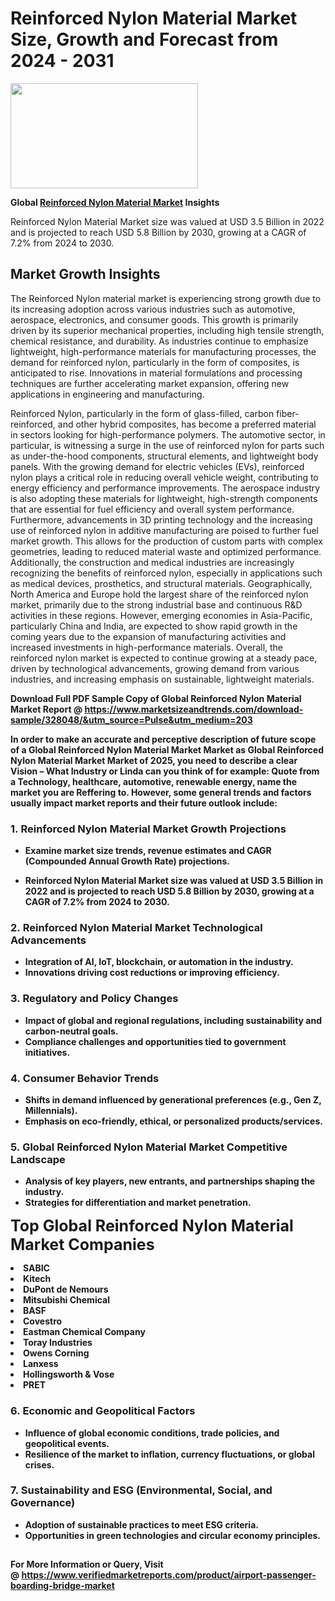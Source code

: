<H1>Reinforced Nylon Material Market Size, Growth and Forecast from 2024 - 2031</H1><img class="aligncenter size-medium wp-image-584254" src="https://thirdeyenews.in/wp-content/uploads/2024/09/Global-Market-Research-300x168.jpeg" alt="" width="300" height="168" /><p><strong>Global&nbsp;<a href="https://www.marketsizeandtrends.com/download-sample/328048/&amp;utm_source=Pulse&amp;utm_medium=203">Reinforced Nylon Material Market</a> Insights</strong></p><p>Reinforced Nylon Material Market size was valued at USD 3.5 Billion in 2022 and is projected to reach USD 5.8 Billion by 2030, growing at a CAGR of 7.2% from 2024 to 2030.</p><p><h2>Market Growth Insights</h2> <p>The Reinforced Nylon material market is experiencing strong growth due to its increasing adoption across various industries such as automotive, aerospace, electronics, and consumer goods. This growth is primarily driven by its superior mechanical properties, including high tensile strength, chemical resistance, and durability. As industries continue to emphasize lightweight, high-performance materials for manufacturing processes, the demand for reinforced nylon, particularly in the form of composites, is anticipated to rise. Innovations in material formulations and processing techniques are further accelerating market expansion, offering new applications in engineering and manufacturing.</p> <p><strong></strong></p> <p>Reinforced Nylon, particularly in the form of glass-filled, carbon fiber-reinforced, and other hybrid composites, has become a preferred material in sectors looking for high-performance polymers. The automotive sector, in particular, is witnessing a surge in the use of reinforced nylon for parts such as under-the-hood components, structural elements, and lightweight body panels. With the growing demand for electric vehicles (EVs), reinforced nylon plays a critical role in reducing overall vehicle weight, contributing to energy efficiency and performance improvements. The aerospace industry is also adopting these materials for lightweight, high-strength components that are essential for fuel efficiency and overall system performance. Furthermore, advancements in 3D printing technology and the increasing use of reinforced nylon in additive manufacturing are poised to further fuel market growth. This allows for the production of custom parts with complex geometries, leading to reduced material waste and optimized performance. Additionally, the construction and medical industries are increasingly recognizing the benefits of reinforced nylon, especially in applications such as medical devices, prosthetics, and structural materials. Geographically, North America and Europe hold the largest share of the reinforced nylon market, primarily due to the strong industrial base and continuous R&D activities in these regions. However, emerging economies in Asia-Pacific, particularly China and India, are expected to show rapid growth in the coming years due to the expansion of manufacturing activities and increased investments in high-performance materials. Overall, the reinforced nylon market is expected to continue growing at a steady pace, driven by technological advancements, growing demand from various industries, and increasing emphasis on sustainable, lightweight materials. <p><strong></p><p><span class=""><strong>Download Full PDF Sample Copy of Global Reinforced Nylon Material Market Report</strong> @ <a href="https://www.marketsizeandtrends.com/download-sample/328048/&amp;utm_source=Pulse&amp;utm_medium=203" target="_blank">https://www.marketsizeandtrends.com/download-sample/328048/&amp;utm_source=Pulse&amp;utm_medium=203</a></span></p><p>In order to make an accurate and perceptive description of future scope of a Global&nbsp;Reinforced Nylon Material Market Market as Global&nbsp;Reinforced Nylon Material Market Market of 2025, you need to describe a clear Vision &ndash; What Industry or Linda can you think of for example: Quote from a Technology, healthcare, automotive, renewable energy, name the market you are Reffering to. However, some general trends and factors usually impact market reports and their future outlook include:</p><h3>1.&nbsp;<strong>Reinforced Nylon Material Market Growth Projections</strong></h3><ul><li>Examine market size trends, revenue estimates and CAGR (Compounded Annual Growth Rate) projections.</li><li><p>Reinforced Nylon Material Market size was valued at USD 3.5 Billion in 2022 and is projected to reach USD 5.8 Billion by 2030, growing at a CAGR of 7.2% from 2024 to 2030.</p></li></ul><h3>2.&nbsp;<strong>Reinforced Nylon Material Market Technological Advancements</strong></h3><ul><li>Integration of AI, IoT, blockchain, or automation in the industry.</li><li>Innovations driving cost reductions or improving efficiency.</li></ul><h3>3.&nbsp;<strong>Regulatory and Policy Changes</strong></h3><ul><li>Impact of global and regional regulations, including sustainability and carbon-neutral goals.</li><li>Compliance challenges and opportunities tied to government initiatives.</li></ul><h3>4.&nbsp;<strong>Consumer Behavior Trends</strong></h3><ul><li>Shifts in demand influenced by generational preferences (e.g., Gen Z, Millennials).</li><li>Emphasis on eco-friendly, ethical, or personalized products/services.</li></ul><h3>5.&nbsp;<strong>Global Reinforced Nylon Material Market Competitive Landscape</strong></h3><ul><li>Analysis of key players, new entrants, and partnerships shaping the industry.</li><li>Strategies for differentiation and market penetration.</li></ul><p data-pm-slice="1 1 []"><span style="color: inherit; font-family: inherit; font-size: 25px;">Top Global Reinforced Nylon Material Market Companies</span></p><div class="" data-test-id=""><p><li>SABIC</li><li> Kitech</li><li> DuPont de Nemours</li><li> Mitsubishi Chemical</li><li> BASF</li><li> Covestro</li><li> Eastman Chemical Company</li><li> Toray Industries</li><li> Owens Corning</li><li> Lanxess</li><li> Hollingsworth & Vose</li><li> PRET</li></p></div><h3>6.&nbsp;<strong>Economic and Geopolitical Factors</strong></h3><ul><li>Influence of global economic conditions, trade policies, and geopolitical events.</li><li>Resilience of the market to inflation, currency fluctuations, or global crises.</li></ul><h3>7.&nbsp;<strong>Sustainability and ESG (Environmental, Social, and Governance)</strong></h3><ul><li>Adoption of sustainable practices to meet ESG criteria.</li><li>Opportunities in green technologies and circular economy principles.</li></ul><h2><strong style="font-size: 14px;">For More Information or Query, Visit @&nbsp;</strong><a style="background-color: #ffffff; font-size: 14px;" href="https://www.marketsizeandtrends.com/report/reinforced-nylon-material-market/" target="_blank">https://www.verifiedmarketreports.com/product/airport-passenger-boarding-bridge-market</a></h2>

